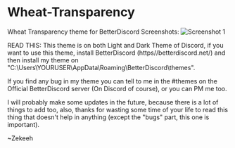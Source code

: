# Wheat-Transparency
Wheat Transparency theme for BetterDiscord
Screenshots:
![Screenshot 1](http://image.prntscr.com/image/b34336998eaf4686af8948a14be50b90.png)

READ THIS: This theme is on both Light and Dark Theme of Discord, if you want to use this theme, install BetterDiscord (https//betterdiscord.net/) and then install my theme on "C:\Users\YOURUSER\AppData\Roaming\BetterDiscord\themes".

If you find any bug in my theme you can tell to me in the #themes on the Official BetterDiscord server (On Discord of course), or you can PM me too.

I will probably make some updates in the future, because there is a lot of things to add too, also, thanks for wasting some time of your life to read this thing that doesn't help in anything (except the "bugs" part, this one is important).

~Zekeeh
